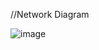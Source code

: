 //Network Diagram

![image](https://github.com/user-attachments/assets/7df124a7-ab01-4e39-992c-4587ac9a794d)
